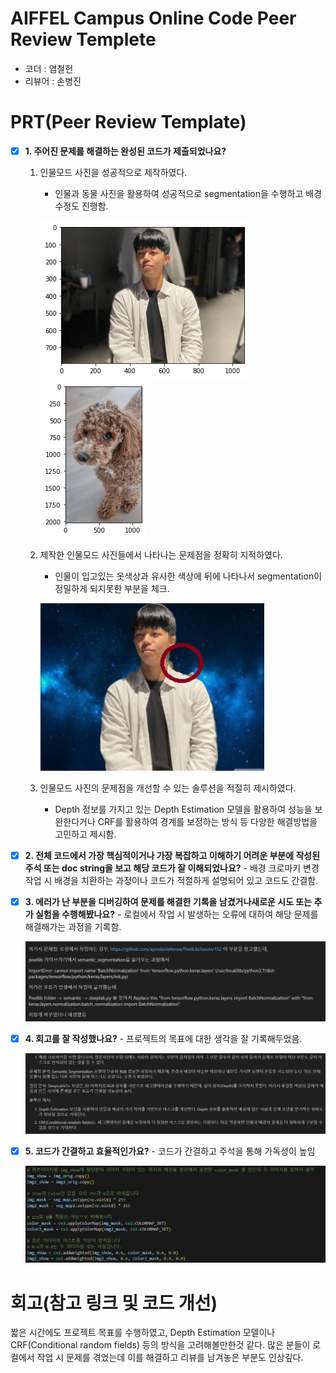 # AIFFEL Campus Online Code Peer Review Templete
- 코더 : 염철헌
- 리뷰어 : 손병진


# PRT(Peer Review Template)
- [x]  **1. 주어진 문제를 해결하는 완성된 코드가 제출되었나요?**
    1. 인물모드 사진을 성공적으로 제작하였다.
        - 인물과 동물 사진을 활용하여 성공적으로 segmentation을 수행하고 배경 수정도 진행함.

        ![alt text](screenshot/image_0.png)
        ![alt text](screenshot/image_1.png)

    2. 제작한 인물모드 사진들에서 나타나는 문제점을 정확히 지적하였다.
        - 인물이 입고있는 옷색상과 유사한 색상에 뒤에 나타나서 segmentation이 정밀하게 되지못한 부분을 체크.

        ![alt text](screenshot/image_2.png)

    3.  인물모드 사진의 문제점을 개선할 수 있는 솔루션을 적절히 제시하였다.
        - Depth 정보를 가지고 있는 Depth Estimation 모델을 활용하여 성능을 보완한다거나 CRF를 활용하여 경계를 보정하는 방식 등 다양한 해결방법을 고민하고 제시함.
    
- [x]  **2. 전체 코드에서 가장 핵심적이거나 가장 복잡하고 이해하기 어려운 부분에 작성된 주석 또는 doc string을 보고 해당 코드가 잘 이해되었나요?**
        - 배경 크로마키 변경 작업 시 배경을 치환하는 과정이나 코드가 적절하게 설명되어 있고 코드도 간결함.
        
- [x]  **3. 에러가 난 부분을 디버깅하여 문제를 해결한 기록을 남겼거나새로운 시도 또는 추가 실험을 수행해봤나요?**
        - 로컬에서 작업 시 발생하는 오류에 대하여 해당 문제를 해결해가는 과정을 기록함.

    ![alt text](screenshot/image_4.png)
        
- [x]  **4. 회고를 잘 작성했나요?**
        - 프로젝트의 목표에 대한 생각을 잘 기록해두었음.

    ![alt text](screenshot/image_5.png)
        
- [x]  **5. 코드가 간결하고 효율적인가요?**
        - 코드가 간결하고 주석을 통해 가독성이 높임

    ![alt text](screenshot/image_6.png)


# 회고(참고 링크 및 코드 개선)

짧은 시간에도 프로젝트 목표를 수행하였고, Depth Estimation 모델이나 CRF(Conditional random fields) 등의 방식을 고려해볼만한것 같다.
많은 분들이 로컬에서 작업 시 문제를 겪었는데 이를 해결하고 리뷰를 남겨놓은 부분도 인상깊다.


